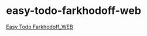 # easy-todo-farkhodoff-web

<a href="easy-todo-farkhodoff-web.netlify.app">Easy Todo Farkhodoff_WEB</a>
